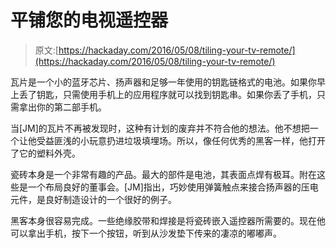 # 平铺您的电视遥控器

> 原文:[https://hackaday.com/2016/05/08/tiling-your-tv-remote/](https://hackaday.com/2016/05/08/tiling-your-tv-remote/)

瓦片是一个小的蓝牙芯片、扬声器和足够一年使用的钥匙链格式的电池。如果你早上丢了钥匙，只需使用手机上的应用程序就可以找到钥匙串。如果你丢了手机，只需拿出你的第二部手机。

当[JM]的瓦片不再被发现时，这种有计划的废弃并不符合他的想法。他不想把一个让他受益匪浅的小玩意扔进垃圾填埋场。所以，像任何优秀的黑客一样，他打开了它的塑料外壳。

瓷砖本身是一个非常有趣的产品。最大的部件是电池，其表面点焊有极耳。附在这些是一个布局良好的董事会。[JM]指出，巧妙使用弹簧触点来接合扬声器的压电元件，是良好制造设计的一个很好的例子。

黑客本身很容易完成。一些绝缘胶带和焊接是将瓷砖嵌入遥控器所需要的。现在他可以拿出手机，按下一个按钮，听到从沙发垫下传来的凄凉的嘟嘟声。